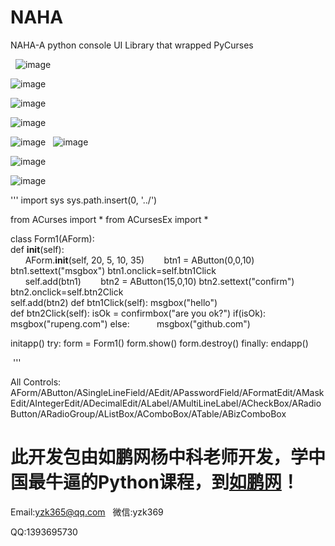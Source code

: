 # NAHA
NAHA-A python console UI Library that wrapped PyCurses

 
![image](https://raw.githubusercontent.com/yangzhongke/NAHA/master/doc/simple1.png) 

![image](https://raw.githubusercontent.com/yangzhongke/NAHA/master/doc/msgbox.png)

![image](https://raw.githubusercontent.com/yangzhongke/NAHA/master/doc/confirmbox.png)

![image](https://raw.githubusercontent.com/yangzhongke/NAHA/master/doc/controls1.png)

![image](https://raw.githubusercontent.com/yangzhongke/NAHA/master/doc/controls2.png)
 
![image](https://raw.githubusercontent.com/yangzhongke/NAHA/master/doc/menu1.png)

![image](https://raw.githubusercontent.com/yangzhongke/NAHA/master/doc/table1.png) 
 
![image](https://raw.githubusercontent.com/yangzhongke/NAHA/master/doc/subdialog1.png) 
 
 
'''
import sys
sys.path.insert(0, '../')

from ACurses import *
from ACursesEx import *

class Form1(AForm):    
    def __init__(self):                        
        AForm.__init__(self, 20, 5, 10, 35)       
        btn1 = AButton(0,0,10)
        btn1.settext("msgbox")
        btn1.onclick=self.btn1Click     
        self.add(btn1)       
        btn2 = AButton(15,0,10)
        btn2.settext("confirm")
        btn2.onclick=self.btn2Click     
        self.add(btn2)
    def btn1Click(self):
        msgbox("hello")        
    def btn2Click(self):
        isOk = confirmbox("are you ok?")
        if(isOk):
            msgbox("rupeng.com")
        else:
            msgbox("github.com")       
            

initapp()
try: 
    form = Form1()
    form.show()
    form.destroy()
finally:
    endapp()        

 '''


All Controls:
AForm/AButton/ASingleLineField/AEdit/APasswordField/AFormatEdit/AMaskEdit/AIntegerEdit/ADecimalEdit/ALabel/AMultiLineLabel/ACheckBox/ARadioButton/ARadioGroup/AListBox/AComboBox/ATable/ABizComboBox
 
 
# 此开发包由如鹏网杨中科老师开发，学中国最牛逼的Python课程，到[如鹏网](http://www.rupeng.com)！

Email:yzk365@qq.com
 
微信:yzk369

QQ:1393695730
